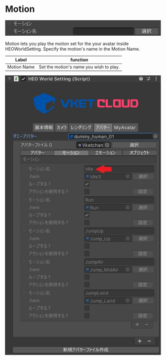 
# Motion
![Motion](img/MotionJP.jpg)

Motion lets you play the motion set for the your avatar inside HEOWorldSetting. Specify the motion's name in the Motion Name.

|  Label |  function  |
| ----   | ---- |
| Motion Name | Set the motion's name you wish to play. |

![MotionNameInAvatar](img/MotionNameInAvatarJP.jpg)
